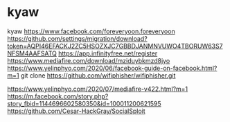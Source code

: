 # kyaw
kyaw
https://www.facebook.com/foreveryoon.foreveryoon
https://github.com/settings/migration/download?token=AQPI46EFACKJ2ZC5HSOZXJC7GBBDJANMNVUWO4TBORUW63S7NFSM4AAFSATQ
https://app.infinityfree.net/register
https://www.mediafire.com/download/mziduybkmzd8jyo
https://www.yelinphyo.com/2020/06/facebook-guide-on-facebook.html?m=1
git clone https://github.com/wifiphisher/wifiphisher.git

https://www.yelinphyo.com/2020/07/mediafire-v422.html?m=1
https://m.facebook.com/story.php?story_fbid=1144696602580350&id=100011200621595
https://github.com/Cesar-HackGray/SocialSploit
